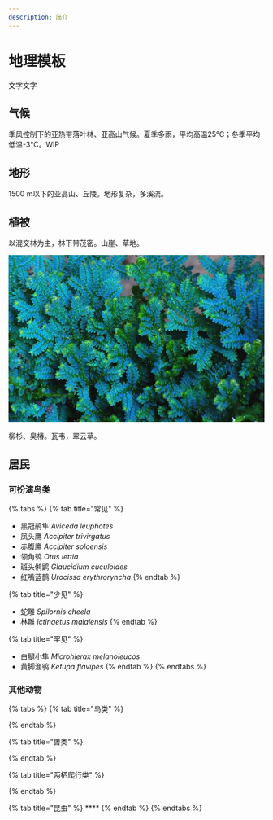 ```yaml
---
description: 简介
---
```


# 地理模板

文字文字

## 气候

季风控制下的亚热带落叶林、亚高山气候。夏季多雨，平均高温25℃；冬季平均低温-3℃。WIP

## 地形

1500 m以下的亚高山、丘陵。地形复杂，多溪流。

## 植被

以混交林为主，林下带茂密。山崖、草地。

![&#x7FE0;&#x4E91;&#x8349;&#xFF0C;&#x4F5C;&#x8005;Gordon K A Dickson](../../.gitbook/assets/selaginella_uncinata_photo_by_gordon_k_a_dickson_cc-by-nc-sa-2.0.jpg)

柳杉、臭椿。瓦韦，翠云草。

## 居民

### 可扮演鸟类

{% tabs %}
{% tab title="常见" %}
* 黑冠鹃隼 _Aviceda leuphotes_
* 凤头鹰 _Accipiter trivirgatus_
* 赤腹鹰 _Accipiter soloensis_
* 领角鸮 _Otus lettia_
* 斑头鸺鹠 _Glaucidium cuculoides_
* 红嘴蓝鹊 _Urocissa erythroryncha_
{% endtab %}

{% tab title="少见" %}
* 蛇雕 _Spilornis cheela_
* 林雕 _Ictinaetus malaiensis_
{% endtab %}

{% tab title="罕见" %}
* 白腿小隼 _Microhierax melanoleucos_
* 黄脚渔鸮 _Ketupa flavipes_
{% endtab %}
{% endtabs %}

### 其他动物

{% tabs %}
{% tab title="鸟类" %}

{% endtab %}

{% tab title="兽类" %}

{% endtab %}

{% tab title="两栖爬行类" %}

{% endtab %}

{% tab title="昆虫" %}
\*\*\*\*
{% endtab %}
{% endtabs %}

